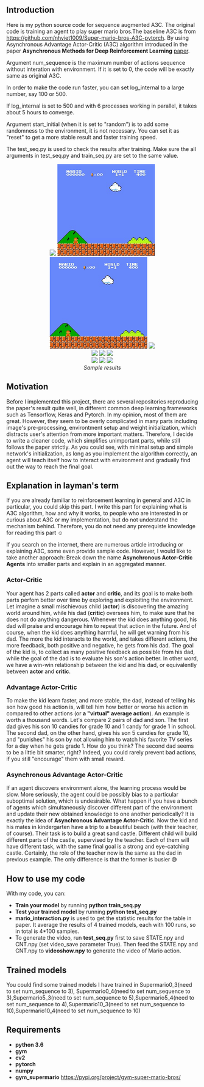 
## Introduction

Here is my python source code for sequence augmented A3C. The original code is training an agent to play super mario bros.The baseline A3C is from https://github.com/nhviet1009/Super-mario-bros-A3C-pytorch.  By using Asynchronous Advantage Actor-Critic (A3C) algorithm introduced in the paper **Asynchronous Methods for Deep Reinforcement Learning** [paper](https://arxiv.org/abs/1602.01783).

Argument num_sequence is the maximum number of actions sequence without interation with environment. If it is set to 0, the code will be exactly same as original A3C.

In order to make the code run faster, you can set log_internal to a large number, say 100 or 500.

If log_internal is set to 500 and with 6 processes working in parallel, it takes about 5 hours to converge.

Argument start_initial (when it is set to "random") is to add some randomness to the environment, it is not necessary. You can set it as "reset" to get a more stable result and faster training speed. 

The test_seq.py is used to check the results after training. Make sure the all arguments in test_seq.py and train_seq.py are set to the same value.



<p align="center">
  <img src="demo/output0.gif">
  <img src="demo/output5.gif">
  <img src="demo/output10.gif">
  <img src="demo/video_1_4.gif"><br/>
  <img src="demo/video_2_3.gif">
  <img src="demo/video_3_1.gif">
  <img src="demo/video_3_4.gif"><br/>
  <img src="demo/video_4_1.gif">
  <img src="demo/video_6_1.gif">
  <img src="demo/video_7_1.gif"><br/>
  <i>Sample results</i>
</p>

## Motivation

Before I implemented this project, there are several repositories reproducing the paper's result quite well, in different common deep learning frameworks such as Tensorflow, Keras and Pytorch. In my opinion, most of them are great. However, they seem to be overly complicated in many parts including image's pre-processing, environtment setup and weight initialization, which distracts user's attention from more important matters. Therefore, I decide to write a cleaner code, which simplifies unimportant parts, while still follows the paper strictly. As you could see, with minimal setup and simple network's initialization, as long as you implement the algorithm correctly, an agent will teach itself how to interact with environment and gradually find out the way to reach the final goal.

## Explanation in layman's term
If you are already familiar to reinforcement learning in general and A3C in particular, you could skip this part. I write this part for explaining what is A3C algorithm, how and why it works, to people who are interested in or curious about A3C or my implementation, but do not understand the mechanism behind. Therefore, you do not need any prerequiste knowledge for reading this part :relaxed:

If you search on the internet, there are numerous article introducing or explaining A3C, some even provide sample code. However, I would like to take another approach: Break down the name **Asynchronous Actor-Critic Agents** into smaller parts and explain in an aggregated manner.

### Actor-Critic
Your agent has 2 parts called **actor** and **critic**, and its goal is to make both parts perfom better over time by exploring and exploiting the environment. Let imagine a small mischievous child (**actor**) is discovering the amazing world around him, while his dad (**critic**) oversees him, to make sure that he does not do anything dangerous. Whenever the kid does anything good, his dad will praise and encourage him to repeat that action in the future. And of course, when the kid does anything harmful, he will get warning from his dad. The more the kid interacts to the world, and takes different actions, the more feedback, both positive and negative, he gets from his dad. The goal of the kid is, to collect as many positive feedback as possible from his dad, while the goal of the dad is to evaluate his son's action better. In other word, we have a win-win relationship between the kid and his dad, or equivalently between **actor** and **critic**.

### Advantage Actor-Critic
To make the kid learn faster, and more stable, the dad, instead of telling his son how good his action is, will tell him how better or worse his action in compared to other actions (or **a "virtual" average action**). An example is worth a thousand words. Let's compare 2 pairs of dad and son. The first dad gives his son 10 candies for grade 10 and 1 candy for grade 1 in school. The second dad, on the other hand, gives his son 5 candies for grade 10, and "punishes" his son by not allowing him to watch his favorite TV series for a day when he gets grade 1. How do you think? The second dad seems to be a little bit smarter, right? Indeed, you could rarely prevent bad actions, if you still "encourage" them with small reward.

### Asynchronous Advantage Actor-Critic
If an agent discovers environment alone, the learning process would be slow. More seriously, the agent could be possibly bias to a particular suboptimal solution, which is undesirable. What happen if you have a bunch of agents which simultaneously discover different part of the environment and update their new obtained knowledge to one another periodically? It is exactly the idea of **Asynchronous Advantage Actor-Critic**. Now the kid and his mates in kindergarten have a trip to a beautiful beach (with their teacher, of course). Their task is to build a great sand castle. Different child will build different parts of the castle, supervised by the teacher. Each of them will have different task, with the same final goal is a strong and eye-catching castle. Certainly, the role of the teacher now is the same as the dad in previous example. The only difference is that the former is busier :sweat_smile:

## How to use my code

With my code, you can:
* **Train your model** by running **python train_seq.py**
* **Test your trained model** by running **python test_seq.py**
* **mario_interaction.py** is used to get the statistic results for the table in paper.
It average the results of 4 trained models, each with 100 runs, so in total is 4*100 samples. 
* To generate the video, run **test_seq.py** first to save STATE.npy and CNT.npy (set video_save parameter True). Then feed the STATE.npy and CNT.npy to **videoshow.npy** to generate the video of Mario action. 
## Trained models

You could find some trained models I have trained in Supermario0_3(need to set num_sequence to 3), Supermario0_4(need to set num_sequence to 3),Supermario5_3(need to set num_sequence to 5),Supermario5_4(need to set num_sequence to 4),Supermario10_3(need to set num_sequence to 10),Supermario10_4(need to set num_sequence to 10)
 
## Requirements

* **python 3.6**
* **gym**
* **cv2**
* **pytorch** 
* **numpy**
* **gym_supermario**
https://pypi.org/project/gym-super-mario-bros/
